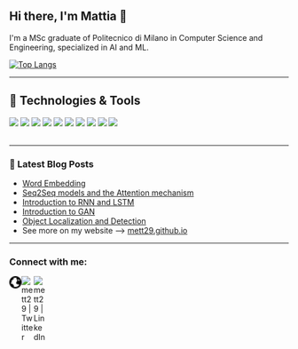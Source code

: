 ## Hi there, I'm Mattia 👋

I'm a MSc graduate of Politecnico di Milano in Computer Science and Engineering, specialized in AI and ML.

[![Top Langs](https://github-readme-stats.vercel.app/api/top-langs/?username=mett29&layout=compact&theme=default)](https://github.com/mett29/github-readme-stats)

---

## 🔧 Technologies & Tools
![](https://img.shields.io/badge/OS-Windows-informational?style=flat&logo=Windows&logoColor=white&color=2bbc8a)
![](https://img.shields.io/badge/Editor-vscode-informational?style=flat&logo=visual-studio-code&logoColor=white&color=2bbc8a)
![](https://img.shields.io/badge/Code-Python-informational?style=flat&logo=python&logoColor=white&color=2bbc8a)
![](https://img.shields.io/badge/Code-JavaScript-informational?style=flat&logo=javascript&logoColor=white&color=2bbc8a)
![](https://img.shields.io/badge/Code-Java-informational?style=flat&logo=java&logoColor=white&color=2bbc8a)
![](https://img.shields.io/badge/Shell-Bash-informational?style=flat&logo=gnu-bash&logoColor=white&color=2bbc8a)
![](https://img.shields.io/badge/Tools-TensorFlow-informational?style=flat&logo=TensorFlow&logoColor=white&color=2bbc8a)
![](https://img.shields.io/badge/Tools-Pytorch-informational?style=flat&logo=Pytorch&logoColor=white&color=2bbc8a)
![](https://img.shields.io/badge/Tools-NodeJS-informational?style=flat&logo=Node.js&logoColor=white&color=2bbc8a)
![](https://img.shields.io/badge/Tools-PostgreSQL-informational?style=flat&logo=postgresql&logoColor=white&color=2bbc8a)
<br />
<br />

---

### 📕 Latest Blog Posts
<!-- BLOG-POST-LIST:START -->
- [Word Embedding](https://mett29.github.io/posts/2019/12/word_embedding/)
- [Seq2Seq models and the Attention mechanism](https://mett29.github.io/posts/2019/12/seq2seq_and_attention/)
- [Introduction to RNN and LSTM](https://mett29.github.io/posts/2019/12/intro_to_rnn_and_lstm/)
- [Introduction to GAN](https://mett29.github.io/posts/2019/12/intro_to_gan/)
- [Object Localization and Detection](https://mett29.github.io/posts/2019/12/object_localization_and_detection/)
- See more on my website --> [mett29.github.io](mett29.github.io)
<!-- BLOG-POST-LIST:END -->

---

### Connect with me:

[<img align="left" alt="mett29.github.io" width="22px" src="https://raw.githubusercontent.com/iconic/open-iconic/master/svg/globe.svg" />](https://mett29.github.io/)
[<img align="left" alt="mett29 | Twitter" width="22px" src="https://cdn.jsdelivr.net/npm/simple-icons@v3/icons/twitter.svg" />](https://twitter.com/Mett29)
[<img align="left" alt="mett29 | LinkedIn" width="22px" src="https://cdn.jsdelivr.net/npm/simple-icons@v3/icons/linkedin.svg" />](https://www.linkedin.com/in/mattiamancassola/)

